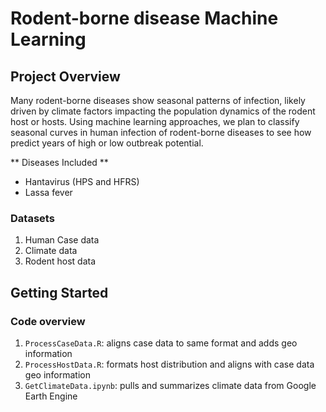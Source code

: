 # Rodent-borne disease Machine Learning

## Project Overview
Many rodent-borne diseases show seasonal patterns of infection, likely driven by climate factors impacting the population dynamics of the rodent host or hosts. Using machine learning approaches, we plan to classify seasonal curves in human infection of rodent-borne diseases to see how predict years of high or low outbreak potential.

** Diseases Included **
- Hantavirus (HPS and HFRS)
- Lassa fever 

### Datasets
1. Human Case data
2. Climate data 
3. Rodent host data 

## Getting Started

### Code overview
1. `ProcessCaseData.R`: aligns case data to same format and adds geo information
2. `ProcessHostData.R`: formats host distribution and aligns with case data geo information
3. `GetClimateData.ipynb`: pulls and summarizes climate data from Google Earth Engine

